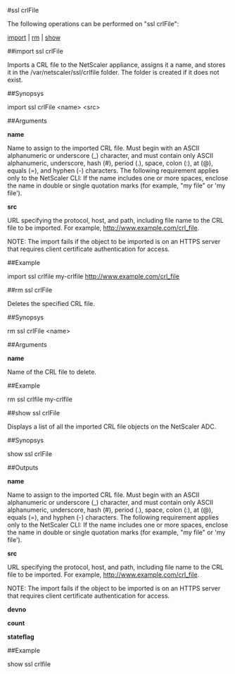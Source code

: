 #ssl crlFile

The following operations can be performed on "ssl crlFile":


[import](#import-ssl-crlfile) | [rm](#rm-ssl-crlfile) | [show](#show-ssl-crlfile)

##import ssl crlFile

Imports a CRL file to the NetScaler appliance, assigns it a name, and stores it in the /var/netscaler/ssl/crlfile folder. The folder is created if it does not exist.


##Synopsys

import ssl crlFile &lt;name> &lt;src>


##Arguments

<b>name</b>
Name to assign to the imported CRL file. Must begin with an ASCII alphanumeric or underscore (_) character, and must contain only ASCII alphanumeric, underscore, hash (#), period (.), space, colon (:), at (@), equals (=), and hyphen (-) characters. The following requirement applies only to the NetScaler CLI: If the name includes one or more spaces, enclose the name in double or single quotation marks (for example, "my file" or 'my file').

<b>src</b>
URL specifying the protocol, host, and path, including file name to the CRL file to be imported. For example, http://www.example.com/crl_file.
NOTE: The import fails if the object to be imported is on an HTTPS server that requires client certificate authentication for access.



##Example

import ssl crlfile my-crlfile http://www.example.com/crl_file

##rm ssl crlFile

Deletes the specified CRL file.


##Synopsys

rm ssl crlFile &lt;name>


##Arguments

<b>name</b>
Name of the CRL file to delete.



##Example

rm ssl crlfile my-crlfile

##show ssl crlFile

Displays a list of all the imported CRL file objects on the NetScaler ADC.


##Synopsys

show ssl crlFile


##Outputs

<b>name</b>
Name to assign to the imported CRL file. Must begin with an ASCII alphanumeric or underscore (_) character, and must contain only ASCII alphanumeric, underscore, hash (#), period (.), space, colon (:), at (@), equals (=), and hyphen (-) characters. The following requirement applies only to the NetScaler CLI: If the name includes one or more spaces, enclose the name in double or single quotation marks (for example, "my file" or 'my file').

<b>src</b>
URL specifying the protocol, host, and path, including file name to the CRL file to be imported. For example, http://www.example.com/crl_file.
NOTE: The import fails if the object to be imported is on an HTTPS server that requires client certificate authentication for access.

<b>devno</b>

<b>count</b>

<b>stateflag</b>



##Example

show ssl crlfile

